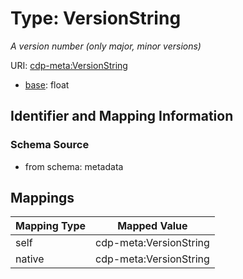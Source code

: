 # Type: VersionString




_A version number (only major, minor versions)_



URI: [cdp-meta:VersionString](metadataVersionString)

* [base](https://w3id.org/linkml/base): float










## Identifier and Mapping Information







### Schema Source


* from schema: metadata




## Mappings

| Mapping Type | Mapped Value |
| ---  | ---  |
| self | cdp-meta:VersionString |
| native | cdp-meta:VersionString |



